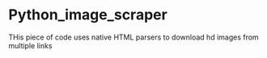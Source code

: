 # Python_image_scraper
THis piece of code uses native HTML parsers to download hd images from multiple links
